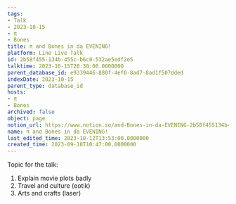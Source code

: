 ```yaml
---
tags:
- Talk
- 2023-10-15
- π
- Bones
title: π and Bones in da EVENING!
platform: Line Live Talk
id: 2b58f455-134b-455c-b6c0-532ae5edf2e5
talktime: 2023-10-15T20:30:00.0000000
parent_database_id: e9339446-880f-4ef0-8ad7-8ad1f507dded
indexDate: 2023-10-15
parent_type: database_id
hosts:
- π
- Bones
archived: false
object: page
notion_url: https://www.notion.so/and-Bones-in-da-EVENING-2b58f455134b455cb6c0532ae5edf2e5
name: π and Bones in da EVENING!
last_edited_time: 2023-10-12T13:53:00.0000000
created_time: 2023-09-18T10:47:00.0000000
---
```


Topic for the talk:
1. Explain movie plots  badly 
2. Travel and culture (eotik)
3. Arts and crafts (laser)

























